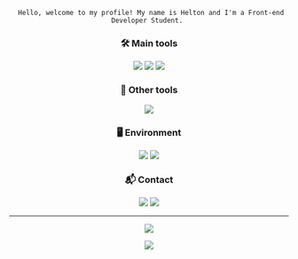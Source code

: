 
<p align="center"> 
 <code> Hello, welcome to my profile! My name is Helton and I'm a Front-end Developer Student.</strong> </code>
</p>

<h3 align="center"> 🛠️ Main tools</h3>
 
 <p align="center">
 <img src="https://img.shields.io/badge/HTML5-E34F26?style=for-the-badge&logo=html5&logoColor=white">
 <img src="https://img.shields.io/badge/CSS3-1572B6?style=for-the-badge&logo=css3&logoColor=white">
 <img src= "https://img.shields.io/badge/JavaScript-323330?style=for-the-badge&logo=javascript&logoColor=F7DF1E">
 </p> 

<h3 align="center"> 🧰 Other tools</h3>
<p align="center"> 
 <img src="https://img.shields.io/badge/git-%23F05033.svg?style=for-the-badge&logo=git&logoColor=white">
</p>
  

<h3 align="center"> 🖥️ Environment</h3>
<p align="center">
<img src="https://img.shields.io/badge/Visual%20Studio%20Code-0078d7.svg?style=for-the-badge&logo=visual-studio-code&logoColor=white">
<img src="https://img.shields.io/badge/github-%23121011.svg?style=for-the-badge&logo=github&logoColor=white">
</p>
 
<h3 align="center"> 📬 Contact </h3>
<p align="center">
 <a href="mailto:heltonp04@gmail.com?subject=Hello Helton! from GitHub"><img src="https://img.shields.io/badge/Gmail-D14836?style=for-the-badge&logo=gmail&logoColor=white"></a>
 <a href="https://www.linkedin.com/in/heltonp21" target="_blank"><img src="https://img.shields.io/badge/linkedin-%230077B5.svg?style=for-the-badge&logo=linkedin&logoColor=white"></a>
</p>

<hr>

<p align="center">
<a href="https://github.com/heltonp21/heltonp21"> 
<img src="https://github-readme-stats.vercel.app/api?username=heltonp21&show_icons=true&theme=radical" />
</a>
</p>

<p align="center">
<a href="https://github.com/heltonp21/heltonp21"> 
<img src="https://github-readme-stats.vercel.app/api/top-langs/?username=heltonp21&layout=compact&theme=radical" />
</a>
</p>


<!-- [![Helton GitHub stats](https://github-readme-stats.vercel.app/api?username=heltonp21&show_icons=true&theme=radical)](https://https://github.com/heltonp21/heltonp21) -->

<!--  -->
<!-- [![Top Langs](https://github-readme-stats.vercel.app/api/top-langs/?username=JOAOVIDALNT&layout=compact&theme=radical)](https://github.com/heltonp21/heltonp21) -->
